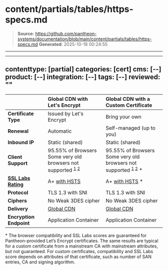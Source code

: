 # content/partials/tables/https-specs.md

> **Source**: https://github.com/pantheon-systems/documentation/blob/main/content/partials/tables/https-specs.md
> **Generated**: 2025-10-18 00:24:55

---

---
contenttype: [partial]
categories: [cert]
cms: [--]
product: [--]
integration: [--]
tags: [--]
reviewed: ""
---

|                                                                       | Global CDN with Let's Encrypt   | Global CDN with a Custom Certificate  |
|:--------------------------------------------------------------------- |:------------------------------- |:------------------------------------- |
| **Certificate Type**                                                  | Issued by Let's Encrypt         | Bring your own                        |
| **Renewal**                                                           | Automatic                       | Self-managed (up to you)              |
| **Inbound IP**                                                        | Static (shared)                 | Static (shared)                       |
| **Client Support**                                                    | 95.55% of Browsers <br />Some very old browsers not supported <sup> [1](https://caniuse.com/#search=TLS%201.2) [2](https://caniuse.com/#search=SNI)</sup> | 95.55% of Browsers <br />Some very old browsers not supported <sup>[1](https://caniuse.com/#search=TLS%201.2) [2](https://caniuse.com/#search=SNI)</sup> * |
| [**SSL Labs Rating**](https://www.ssllabs.com/ssltest/)               | A+ [with HSTS](/pantheon-yml/#enforce-https-+-hsts)     | A+ [with HSTS](/pantheon-yml/#enforce-https-+-hsts) * |
| **Protocol**                                                          | TLS 1.3 with SNI                | TLS 1.3 with SNI                      |
| **Ciphers**                                                           | No Weak 3DES cipher             | No Weak 3DES cipher                   |
| **Delivery**                                                          | [Global CDN](/guides/global-cdn)  | [Global CDN](/guides/global-cdn)        |
| **Encryption Endpoint**                                               | Application Container           | Application Container                 |

\* The browser compatibility and SSL Labs scores are guaranteed for Pantheon-provided Let’s Encrypt certificates. The same results are typical for a custom certificate from a mainstream CA with mainstream attributes, but not guaranteed.  For custom certificates, compatibility and SSL Labs score depends on attributes of that certificate, such as number of SAN entries, CA and signing algorithm.
